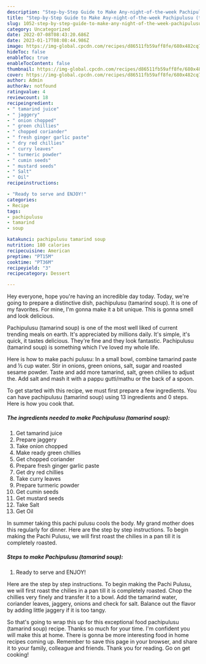 ```yaml
---
description: "Step-by-Step Guide to Make Any-night-of-the-week Pachipulusu (tamarind soup)"
title: "Step-by-Step Guide to Make Any-night-of-the-week Pachipulusu (tamarind soup)"
slug: 1052-step-by-step-guide-to-make-any-night-of-the-week-pachipulusu-tamarind-soup
category: Uncategorized
date: 2022-07-08T08:43:20.686Z
date: 2023-01-17T08:08:44.986Z
image: https://img-global.cpcdn.com/recipes/d86511fb59aff8fe/680x482cq70/pachipulusu-tamarind-soup-recipe-main-photo.jpg
hideToc: false
enableToc: true
enableTocContent: false
thumbnail: https://img-global.cpcdn.com/recipes/d86511fb59aff8fe/680x482cq70/pachipulusu-tamarind-soup-recipe-main-photo.jpg
cover: https://img-global.cpcdn.com/recipes/d86511fb59aff8fe/680x482cq70/pachipulusu-tamarind-soup-recipe-main-photo.jpg
author: Admin
authorAv: notfound
ratingvalue: 4
reviewcount: 18
recipeingredient:
- " tamarind juice"
- " jaggery"
- " onion chopped"
- " green chillies"
- " chopped coriander"
- " fresh ginger garlic paste"
- " dry red chillies"
- " curry leaves"
- " turmeric powder"
- " cumin seeds"
- " mustard seeds"
- " Salt"
- " Oil"
recipeinstructions:

- "Ready to serve and ENJOY!"
categories:
- Recipe
tags:
- pachipulusu
- tamarind
- soup

katakunci: pachipulusu tamarind soup 
nutrition: 180 calories
recipecuisine: American
preptime: "PT15M"
cooktime: "PT36M"
recipeyield: "3"
recipecategory: Dessert

---
```



Hey everyone, hope you're having an incredible day today. Today, we're going to prepare a distinctive dish, pachipulusu (tamarind soup). It is one of my favorites. For mine, I'm gonna make it a bit unique. This is gonna smell and look delicious.

Pachipulusu (tamarind soup) is one of the most well liked of current trending meals on earth. It's appreciated by millions daily. It's simple, it's quick, it tastes delicious. They're fine and they look fantastic. Pachipulusu (tamarind soup) is something which I've loved my whole life.

Here is how to make pachi pulusu: In a small bowl, combine tamarind paste and ½ cup water. Stir in onions, green onions, salt, sugar and roasted sesame powder. Taste and add more tamarind, salt, green chilies to adjust the. Add salt and mash it with a pappu gutti/mathu or the back of a spoon.


To get started with this recipe, we must first prepare a few ingredients. You can have pachipulusu (tamarind soup) using 13 ingredients and 0 steps. Here is how you cook that.

<!--inarticleads1-->

##### The ingredients needed to make Pachipulusu (tamarind soup):

1. Get  tamarind juice
1. Prepare  jaggery
1. Take  onion chopped
1. Make ready  green chillies
1. Get  chopped coriander
1. Prepare  fresh ginger garlic paste
1. Get  dry red chillies
1. Take  curry leaves
1. Prepare  turmeric powder
1. Get  cumin seeds
1. Get  mustard seeds
1. Take  Salt
1. Get  Oil


In summer taking this pachi pulusu cools the body. My grand mother does this regularly for dinner. Here are the step by step instructions. To begin making the Pachi Pulusu, we will first roast the chilies in a pan till it is completely roasted. 

<!--inarticleads2-->

##### Steps to make Pachipulusu (tamarind soup):


1. Ready to serve and ENJOY!

Here are the step by step instructions. To begin making the Pachi Pulusu, we will first roast the chilies in a pan till it is completely roasted. Chop the chillies very finely and transfer it to a bowl. Add the tamarind water, coriander leaves, jaggery, onions and check for salt. Balance out the flavor by adding little jaggery if it is too tangy. 

So that's going to wrap this up for this exceptional food pachipulusu (tamarind soup) recipe. Thanks so much for your time. I'm confident you will make this at home. There is gonna be more interesting food in home recipes coming up. Remember to save this page in your browser, and share it to your family, colleague and friends. Thank you for reading. Go on get cooking!
